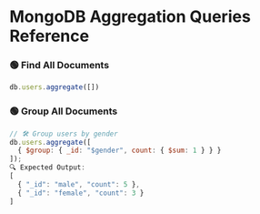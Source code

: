 # MongoDB Aggregation Queries Reference

### 🟢 Find All Documents
```js
db.users.aggregate([])


```

### 🟢 Group All Documents
```js
// 🛠 Group users by gender
db.users.aggregate([
  { $group: { _id: "$gender", count: { $sum: 1 } } }
]);
🔍 Expected Output:
[
  { "_id": "male", "count": 5 },
  { "_id": "female", "count": 3 }
]
```